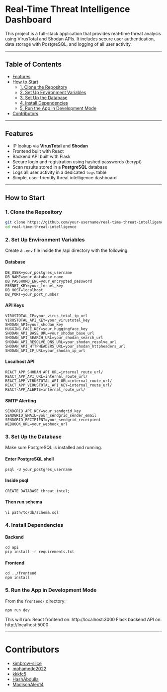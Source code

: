 # Real-Time Threat Intelligence Dashboard

This project is a full-stack application that provides real-time threat analysis using VirusTotal and Shodan APIs. It includes secure user authentication, data storage with PostgreSQL, and logging of all user activity.

---

## Table of Contents

- [Features](#features)
- [How to Start](#how-to-start)
  - [1. Clone the Repository](#1-clone-the-repository)
  - [2. Set Up Environment Variables](#2-set-up-environment-variables)
  - [3. Set Up the Database](#3-set-up-the-database)
  - [4. Install Dependencies](#4-install-dependencies)
  - [5. Run the App in Development Mode](#5-run-the-app-in-development-mode)
- [Contributors](#contributors)

---

## Features

- IP lookup via **VirusTotal** and **Shodan**
- Frontend built with React
- Backend API built with Flask
- Secure login and registration using hashed passwords (bcrypt)
- Scan results stored in a **PostgreSQL** database
- Logs all user activity in a dedicated `logs` table
- Simple, user-friendly threat intelligence dashboard

---

## How to Start

### 1. Clone the Repository

```bash
git clone https://github.com/your-username/real-time-threat-intelligence.git
cd real-time-threat-intelligence
```

### 2. Set Up Environment Variables
Create a ```.env``` file inside the /api directory with the following:

#### Database
```
DB_USER=your_postgres_username
DB_NAME=your_database_name
DB_PASSWORD_ENC=your_encrypted_password
FERNET_KEY=your_fernet_key
DB_HOST=localhost
DB_PORT=your_port_number
```

#### API Keys
```
VIRUSTOTAL_IP=your_virus_total_ip_url
VIRUSTOTAL_API_KEY=your_virustotal_key
SHODAN_API=your_shodan_key
HUGGING_FACE_KEY=your_huggingface_key
SHODAN_API_BASE_URL=your_shodan_base_url
SHODAN_API_SEARCH_URL=your_shodan_search_url
SHODAN_API_RESOLVE_DNS_URL=your_shodan_resolve_url
SHODAN_API_HTTPHEADERS_URL=your_shodan_httpheaders_url
SHODAN_API_IP_URL=your_shodan_ip_url
```

#### Localhost API
```
REACT_APP_SHODAN_API_URL=internal_route_url/
REACT_APP_API_URL=internal_route_url/
REACT_APP_VIRUSTOTAL_API_URL=internal_route_url/
REACT_APP_VIRUSTOTAL_API_KEY=internal_route_url/
REACT-APP_ALERTS=internal_route_url/
```

#### SMTP Alerting
```
SENDGRID_API_KEY=your_sendgrid_key
SENDGRID_EMAIL=your_sendgrid_sender_email
SENDGRID_RECIPIENT=your_sendgrid_receipient
WEBHOOK_URL=your_webhook_url
```

### 3. Set Up the Database
Make sure PostgreSQL is installed and running.
#### Enter PostgreSQL shell
```
psql -U your_postgres_username
```
#### Inside psql
```
CREATE DATABASE threat_intel;
```
#### Then run schema
```
\i path/to/db/schema.sql
```

### 4. Install Dependencies
#### Backend
```
cd api
pip install -r requirements.txt
```

#### Frontend
```
cd ../frontend
npm install
```

### 5. Run the App in Development Mode
From the ```frontend/``` directory:
```
npm run dev
```
This will run:
React frontend on: http://localhost:3000
Flask backend API on: http://localhost:5000

---

# Contributors
- [kimbrow-slice](https://github.com/kimbrow-slice)
- [mohamede2022](https://github.com/mohamede2022)
- [kkkfc5](https://github.com/kkkfc5)
- [HashAbdulla](https://github.com/HashAbdulla)
- [MadisonAlex14](https://github.com/MadisonAlex14)

